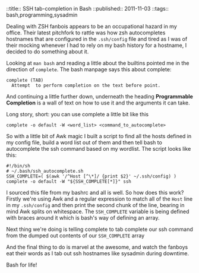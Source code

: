 ::title::         SSH tab-completion in Bash
::published::     2011-11-03
::tags::          bash,programming,sysadmin

Dealing with ZSH fanbois appears to be an occupational hazard in my office. Their latest pitchfork to rattle was how zsh autocompletes hostnames that are configured in the `.ssh/config` file and tired as I was of their mocking whenever I had to rely on my bash history for a hostname, I decided to do something about it.

Looking at `man bash` and reading a little about the builtins pointed me in the direction of `complete`. The bash manpage says this about complete:

    complete (TAB)
      Attempt  to perform completion on the text before point.

And continuing a little further down, underneath the heading **Programmable Completion** is a wall of text on how to use it and the arguments it can take.

Long story, short: you can use complete a little bit like this

    complete -o default -W <word_list> <command_to_autocomplete>

So with a little bit of Awk magic I built a script to find all the hosts defined in my config file, build a word list out of them and then tell bash to autocomplete the ssh command based on my wordlist. The script looks like this:

    #!/bin/sh
    # ~/.bash/ssh_autocomplete.sh
    SSH_COMPLETE=( $(awk '/^Host [^\*]/ {print $2}' ~/.ssh/config) )
    complete -o default -W "${SSH_COMPLETE[*]}" ssh

I sourced this file from my bashrc and all is well. So how does this work? Firstly we're using Awk and a regular expression to match all of the `Host` line in my `.ssh/config` and then print the second chunk of the line, bearing in mind Awk splits on whitespace. The `SSH_COMPLETE` variable is being defined with braces around it which is bash's way of defining an array.

Next thing we're doing is telling complete to tab complete our ssh command from the dumped out contents of our `SSH_COMPLETE` array

And the final thing to do is marvel at the awesome, and watch the fanboys eat their words as I tab out ssh hostnames like sysadmin during downtime.

Bash for life!
